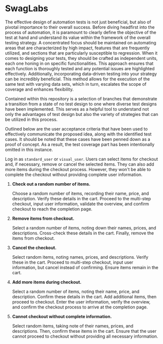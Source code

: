 # SwagLabs
The effective design of automation tests is not just beneficial, but also of pivotal importance to their overall success. Before diving headfirst into the process of automation, it is paramount to clearly define the objective of the test at hand and understand its value within the framework of the overall testing strategy. A concentrated focus should be maintained on automating areas that are characterized by high impact, features that are frequently utilized, and sections that are particularly susceptible to regression. When it comes to designing your tests, they should be crafted as independent units, each one honing in on specific functionalities. This approach ensures that each function is thoroughly tested and any potential issues are highlighted effectively. Additionally, incorporating data-driven testing into your strategy can be incredibly beneficial. This method allows for the execution of the same test with varying data sets, which in turn, escalates the scope of coverage and enhances flexibility.

Contained within this repository is a selection of branches that demonstrate a transition from a state of no test design to one where diverse test designs have been implemented. This serves as a helpful tool to understand not only the advantages of test design but also the variety of strategies that can be utilized in this process. 

Outlined below are the user acceptance criteria that have been used to effectively communicate the proposed idea, along with the identified test cases. It should be noted that these cases have been penned down as a proof of concept. As a result, the test coverage part has been intentionally omitted in this instance.

Log in as `standard_user` or `visual_user`. Users can select items for checkout and, if necessary, remove or cancel the selected items. They can also add more items during the checkout process. However, they won't be able to complete the checkout without providing complete user information.

1. **Check out a random number of items.**
    
    Choose a random number of items, recording their name, price, and description. Verify these details in the cart. Proceed to the multi-step checkout, input user information, validate the overview, and confirm checkout to reach the completion page.
    
2. **Remove items from checkout.**
    
    Select a random number of items, noting down their names, prices, and descriptions. Cross-check these details in the cart. Finally, remove the items from checkout.
    
3. **Cancel the checkout.**
    
    Select random items, noting names, prices, and descriptions. Verify these in the cart. Proceed to multi-step checkout, input user information, but cancel instead of confirming. Ensure items remain in the cart.
    
4. **Add more items during checkout.**
    
    Select a random number of items, noting their name, price, and description. Confirm these details in the cart. Add additional items, then proceed to checkout. Enter the user information, verify the overview, and confirm the checkout process to arrive at the completion page.
    
5. **Cannot checkout without complete information.**
    
    Select random items, taking note of their names, prices, and descriptions. Then, confirm these items in the cart. Ensure that the user cannot proceed to checkout without providing all necessary information.
